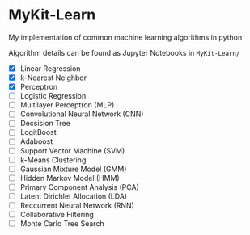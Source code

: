 # MyKit-Learn
My implementation of common machine learning algorithms in python

Algorithm details can be found as Jupyter Notebooks in `MyKit-Learn/`

- [x] Linear Regression
- [x] k-Nearest Neighbor
- [x] Perceptron
- [ ] Logistic Regression
- [ ] Multilayer Perceptron (MLP)
- [ ] Convolutional Neural Network (CNN)
- [ ] Decsision Tree
- [ ] LogitBoost
- [ ] Adaboost
- [ ] Support Vector Machine (SVM)
- [ ] k-Means Clustering
- [ ] Gaussian Mixture Model (GMM)
- [ ] Hidden Markov Model (HMM)
- [ ] Primary Component Analysis (PCA)
- [ ] Latent Dirichlet Allocation (LDA)
- [ ] Reccurrent Neural Network (RNN)
- [ ] Collaborative Filtering
- [ ] Monte Carlo Tree Search 